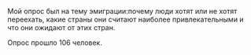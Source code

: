 Мой опрос был на тему эмиграции:почему люди хотят или не хотят переехать, какие страны они считают наиболее привлекательными и что они ожидают от этих стран.

Опрос прошло 106 человек.
